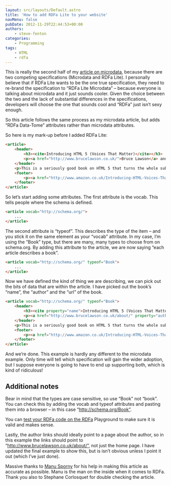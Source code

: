```yaml
---
layout: src/layouts/Default.astro
title: 'How to add RDFa Lite to your website'
navMenu: false
pubDate: 2012-11-29T22:44:53+00:00
authors:
    - steve-fenton
categories:
    - Programming
tags:
    - HTML
    - rdfa
---
```


This is really the second half of my [article on microdata](/blog/2012/11/how-to-add-microdata-to-your-website/), because there are two competing specifications (Microdata and RDFa Lite). I personally believe that if RDFa Lite wants to be the one true specification, they need to re-brand the specification to “RDFa Lite Microdata” – because everyone is talking about microdata and it just sounds cooler. Given the choice between the two and the lack of substantial differences in the specifications, developers will choose the one that sounds cool and “RDFa” just isn’t sexy enough.

So this article follows the same process as my microdata article, but adds “RDFa Data-Tome” attributes rather than microdata attributes.

So here is my mark-up before I added RDFa Lite:

```html
<article>
    <header>
        <h3><cite>Introducing HTML 5 (Voices That Matter)</cite></h3>
        <p><a href="http://www.brucelawson.co.uk/">Bruce Lawson</a> and <a href="http://remysharp.com/">Remy Sharp</a></p>
    </header>
    <p>This is a seriously good book on HTML 5 that turns the whole subject inside out to look at the real guts of what HTML 5 is, how it works and what other stuff you can put with it to make it great. It has great technical depth, but keeps things light and easy to absorb.</p>
    <footer>
        <p><a href="http://www.amazon.co.uk/Introducing-HTML-Voices-That-Matter/dp/0321687299/">Check out Introducing HTML 5 on Amazon</a>.</p>
    </footer>
</article>
```

So let’s start adding some attributes. The first attribute is the vocab. This tells people where the schema is defined.

```html
<article vocab="http://schema.org/">
    ...
</article>
```

The second attribute is “typeof”. This describes the type of the item – and you stick it on the same element as your “vocab” attribute. In my case, I’m using the “Book” type, but there are many, many types to choose from on schema.org. By adding this attribute to the article, we are now saying “each article describes a book”.

```html
<article vocab="http://schema.org/" typeof="Book">
    ...
</article>
```

Now we have defined the kind of thing we are describing, we can pick out the bits of data that are within the article. I have picked out the book’s “name”, the “author” and the “url” of the book.

```html
<article vocab="http://schema.org/" typeof="Book">
    <header>
        <h3><cite property="name">Introducing HTML 5 (Voices That Matter)</cite></h3>
        <p><a href="http://www.brucelawson.co.uk/about/" property="author">Bruce Lawson</a> and <a href="http://remysharp.com/about/" property="author">Remy Sharp</a></p>
    </header>
    <p>This is a seriously good book on HTML 5 that turns the whole subject inside out to look at the real guts of what HTML 5 is, how it works and what other stuff you can put with it to make it great. It has great technical depth, but keeps things light and easy to absorb.</p>
    <footer>
        <p><a href="http://www.amazon.co.uk/Introducing-HTML-Voices-That-Matter/dp/0321687299/" property="url">Check out Introducing HTML 5 on Amazon</a>.</p>
    </footer>
</article>
```

And we’re done. This example is hardly any different to the microdata example. Only time will tell which specification will gain the wider adoption, but I suppose everyone is going to have to end up supporting both, which is kind of ridiculous!

## Additional notes

Bear in mind that the types are case sensitive, so use “Book” not “book”. You can check this by adding the vocab and typeof attributes and pasting them into a browser – in this case “http://schema.org/Book”.

You can [test your RDFa code on the RDFa](http://rdfa.info/play/) Playground to make sure it is valid and makes sense.

Lastly, the author links should ideally point to a page about the author, so in this example the links should point to “http://www.brucelawson.co.uk/about/”, not just the home page. I have updated the final example to show this, but is isn’t obvious unless I point it out (which I’ve just done).

Massive thanks to [Manu Sporny](http://manu.sporny.org/) for his help in making this article as accurate as possible. Manu is the man on the inside when it comes to RDFa. Thank you also to Stephane Corlosquet for double checking the article.